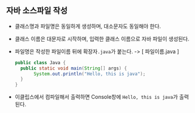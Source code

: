 ## 자바 소스파일 작성

* 클래스명과 파일명은 동일하게 생성하며, 대소문자도 동일해야 한다.

* 클래스 이름은 대문자로 시작하며, 입력한 클래스 이름으로 자바 파일이 생성된다.

* 파일명은 작성한 파일이름 뒤에 확장자`.java`가 붙는다. -> [ 파일이름.java ] 

  ```java
  public class Java {
  	public static void main(String[] args) {
  	     System.out.println("Hello, this is java");
  	}
  }	
  ```

* 이클립스에서 컴파일해서 출력하면 Console창에 `Hello, this is java`가 출력된다.

